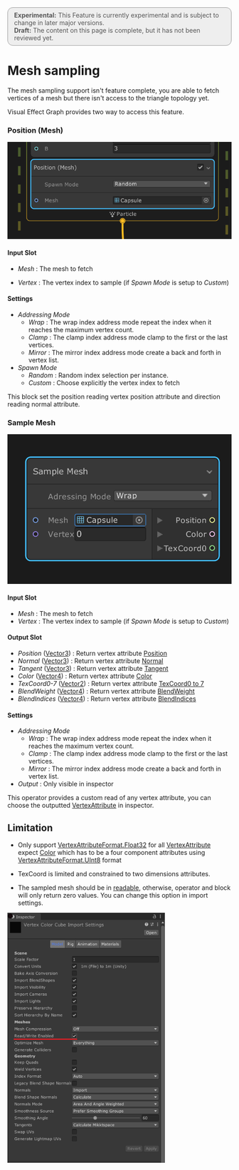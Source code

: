 <div style="border: solid 1px #999; border-radius:12px; background-color:#EEE; padding: 8px; padding-left:14px; color: #555; font-size:14px;"><b>Experimental:</b> This Feature is currently experimental and is subject to change in later major versions.<br>
<b>Draft:</b> The content on this page is complete, but it has not been reviewed yet.</div>

# Mesh sampling

The mesh sampling support isn't feature complete, you are able to fetch vertices of a mesh but there isn't access to the triangle topology yet.

Visual Effect Graph provides two way to access this feature.

### Position (Mesh)

<img src="Images/PositionMesh.png" style="zoom:78%;" />

#### Input Slot

- *Mesh* : The mesh to fetch

- *Vertex* : The vertex index to sample (if *Spawn Mode* is setup to *Custom*)

#### Settings
- *Addressing Mode* 
  - *Wrap* : The wrap index address mode repeat the index when it reaches the maximum vertex count.
  - *Clamp* : The clamp index address mode clamp to the first or the last vertices.
  - *Mirror* : The mirror index address mode create a back and forth in vertex list.
- *Spawn Mode*
  - *Random* : Random index selection per instance.
  - *Custom* : Choose explicitly the vertex index to fetch

This block set the position reading vertex position attribute and direction reading normal attribute.

### Sample Mesh

<img src="Images/SampleMesh.png" alt="image-20200320154843722" style="zoom:67%;" />

#### Input Slot

- *Mesh* : The mesh to fetch
- *Vertex* : The vertex index to sample (if *Spawn Mode* is setup to *Custom*)

#### Output Slot

- *Position* ([Vector3](https://docs.unity3d.com/ScriptReference/Vector3.html)) : Return vertex attribute [Position](https://docs.unity3d.com/ScriptReference/Rendering.VertexAttribute.Position.html)
- *Normal* ([Vector3](https://docs.unity3d.com/ScriptReference/Vector3.html)) : Return vertex attribute [Normal](https://docs.unity3d.com/ScriptReference/Rendering.VertexAttribute.Normal.html)
- *Tangent* ([Vector3](https://docs.unity3d.com/ScriptReference/Vector3.html)) : Return vertex attribute [Tangent](https://docs.unity3d.com/ScriptReference/Rendering.VertexAttribute.Tangent.html)
- *Color* ([Vector4](https://docs.unity3d.com/ScriptReference/Vector4.html)) : Return vertex attribute [Color](https://docs.unity3d.com/ScriptReference/Rendering.VertexAttribute.Color.html)
- *TexCoord0-7* ([Vector2](https://docs.unity3d.com/ScriptReference/Vector2.html)) : Return vertex attribute [TexCoord0 to 7](https://docs.unity3d.com/ScriptReference/Rendering.VertexAttribute.TexCoord0.html)
- *BlendWeight* ([Vector4](https://docs.unity3d.com/ScriptReference/Vector4.html)) : Return vertex attribute [BlendWeight](https://docs.unity3d.com/ScriptReference/Rendering.VertexAttribute.BlendWeight.html)
- *BlendIndices* ([Vector4](https://docs.unity3d.com/ScriptReference/Vector4.html)) : Return vertex attribute [BlendIndices](https://docs.unity3d.com/ScriptReference/Rendering.VertexAttribute.BlendIndices.html)

#### Settings

- *Addressing Mode* 
  - *Wrap* : The wrap index address mode repeat the index when it reaches the maximum vertex count.
  - *Clamp* : The clamp index address mode clamp to the first or the last vertices.
  - *Mirror* : The mirror index address mode create a back and forth in vertex list.
- *Output* : Only visible in inspector

This operator provides a custom read of any vertex attribute, you can choose the outputted [VertexAttribute](https://docs.unity3d.com/ScriptReference/Rendering.VertexAttribute.html) in inspector.

## Limitation

- Only support [VertexAttributeFormat.Float32](https://docs.unity3d.com/ScriptReference/Rendering.VertexAttributeFormat.Float32.html) for all  [VertexAttribute](https://docs.unity3d.com/ScriptReference/Rendering.VertexAttribute.html) expect [Color](https://docs.unity3d.com/ScriptReference/Rendering.VertexAttribute.Color.html) which has to be a four component attributes using [VertexAttributeFormat.UInt8](https://docs.unity3d.com/ScriptReference/Rendering.VertexAttributeFormat.Float32.html) format

- TexCoord is limited and constrained to two dimensions attributes.

- The sampled mesh should be in [readable](https://docs.unity3d.com/ScriptReference/Mesh-isReadable.html), otherwise, operator and block will only return zero values. You can change this option in import settings.

<img src="Images/ReadWrite.png" alt="image-20200320154843722" style="zoom:78%;" />

